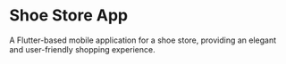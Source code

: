 # Shoe Store App

A Flutter-based mobile application for a shoe store, providing an elegant and user-friendly shopping experience.